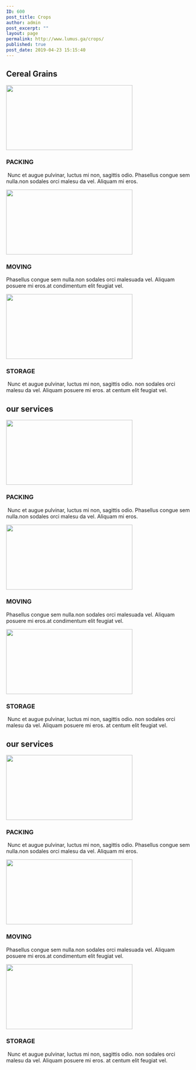 ```yaml
---
ID: 600
post_title: Crops
author: admin
post_excerpt: ""
layout: page
permalink: http://www.lumus.ga/crops/
published: true
post_date: 2019-04-23 15:15:40
---
```

<h2>Cereal Grains</h2>		
										<img width="342" height="176" src="http://www.lumus.ga/wp-content/uploads/2019/04/SEVICES_1-1.png" alt="" srcset="http://www.lumus.ga/wp-content/uploads/2019/04/SEVICES_1-1.png 342w, http://www.lumus.ga/wp-content/uploads/2019/04/SEVICES_1-1-300x154.png 300w" sizes="100vw" />											
			<h3>PACKING</h3>		
		<p> Nunc et augue pulvinar, luctus mi non, sagittis odio. Phasellus congue sem nulla.non sodales orci malesu da vel. Aliquam mi eros. </p>		
										<img width="342" height="176" src="http://www.lumus.ga/wp-content/uploads/2019/04/SERVICES_2-1.png" alt="" srcset="http://www.lumus.ga/wp-content/uploads/2019/04/SERVICES_2-1.png 342w, http://www.lumus.ga/wp-content/uploads/2019/04/SERVICES_2-1-300x154.png 300w" sizes="100vw" />											
			<h3>MOVING </h3>		
		<p>Phasellus congue sem nulla.non sodales orci malesuada vel. Aliquam posuere mi eros.at condimentum elit feugiat vel. </p>		
										<img width="342" height="176" src="http://www.lumus.ga/wp-content/uploads/2019/04/SERVICES_3-1.png" alt="" srcset="http://www.lumus.ga/wp-content/uploads/2019/04/SERVICES_3-1.png 342w, http://www.lumus.ga/wp-content/uploads/2019/04/SERVICES_3-1-300x154.png 300w" sizes="100vw" />											
			<h3>STORAGE</h3>		
		<p> Nunc et augue pulvinar, luctus mi non, sagittis odio. non sodales orci malesu da vel. Aliquam posuere mi eros. at centum elit feugiat vel.</p>		
			<h2>our services</h2>		
										<img width="342" height="176" src="http://www.lumus.ga/wp-content/uploads/2019/04/SEVICES_1-1.png" alt="" srcset="http://www.lumus.ga/wp-content/uploads/2019/04/SEVICES_1-1.png 342w, http://www.lumus.ga/wp-content/uploads/2019/04/SEVICES_1-1-300x154.png 300w" sizes="100vw" />											
			<h3>PACKING</h3>		
		<p> Nunc et augue pulvinar, luctus mi non, sagittis odio. Phasellus congue sem nulla.non sodales orci malesu da vel. Aliquam mi eros. </p>		
										<img width="342" height="176" src="http://www.lumus.ga/wp-content/uploads/2019/04/SERVICES_2-1.png" alt="" srcset="http://www.lumus.ga/wp-content/uploads/2019/04/SERVICES_2-1.png 342w, http://www.lumus.ga/wp-content/uploads/2019/04/SERVICES_2-1-300x154.png 300w" sizes="100vw" />											
			<h3>MOVING </h3>		
		<p>Phasellus congue sem nulla.non sodales orci malesuada vel. Aliquam posuere mi eros.at condimentum elit feugiat vel. </p>		
										<img width="342" height="176" src="http://www.lumus.ga/wp-content/uploads/2019/04/SERVICES_3-1.png" alt="" srcset="http://www.lumus.ga/wp-content/uploads/2019/04/SERVICES_3-1.png 342w, http://www.lumus.ga/wp-content/uploads/2019/04/SERVICES_3-1-300x154.png 300w" sizes="100vw" />											
			<h3>STORAGE</h3>		
		<p> Nunc et augue pulvinar, luctus mi non, sagittis odio. non sodales orci malesu da vel. Aliquam posuere mi eros. at centum elit feugiat vel.</p>		
			<h2>our services</h2>		
										<img width="342" height="176" src="http://www.lumus.ga/wp-content/uploads/2019/04/SEVICES_1-1.png" alt="" srcset="http://www.lumus.ga/wp-content/uploads/2019/04/SEVICES_1-1.png 342w, http://www.lumus.ga/wp-content/uploads/2019/04/SEVICES_1-1-300x154.png 300w" sizes="100vw" />											
			<h3>PACKING</h3>		
		<p> Nunc et augue pulvinar, luctus mi non, sagittis odio. Phasellus congue sem nulla.non sodales orci malesu da vel. Aliquam mi eros. </p>		
										<img width="342" height="176" src="http://www.lumus.ga/wp-content/uploads/2019/04/SERVICES_2-1.png" alt="" srcset="http://www.lumus.ga/wp-content/uploads/2019/04/SERVICES_2-1.png 342w, http://www.lumus.ga/wp-content/uploads/2019/04/SERVICES_2-1-300x154.png 300w" sizes="100vw" />											
			<h3>MOVING </h3>		
		<p>Phasellus congue sem nulla.non sodales orci malesuada vel. Aliquam posuere mi eros.at condimentum elit feugiat vel. </p>		
										<img width="342" height="176" src="http://www.lumus.ga/wp-content/uploads/2019/04/SERVICES_3-1.png" alt="" srcset="http://www.lumus.ga/wp-content/uploads/2019/04/SERVICES_3-1.png 342w, http://www.lumus.ga/wp-content/uploads/2019/04/SERVICES_3-1-300x154.png 300w" sizes="100vw" />											
			<h3>STORAGE</h3>		
		<p> Nunc et augue pulvinar, luctus mi non, sagittis odio. non sodales orci malesu da vel. Aliquam posuere mi eros. at centum elit feugiat vel.</p>